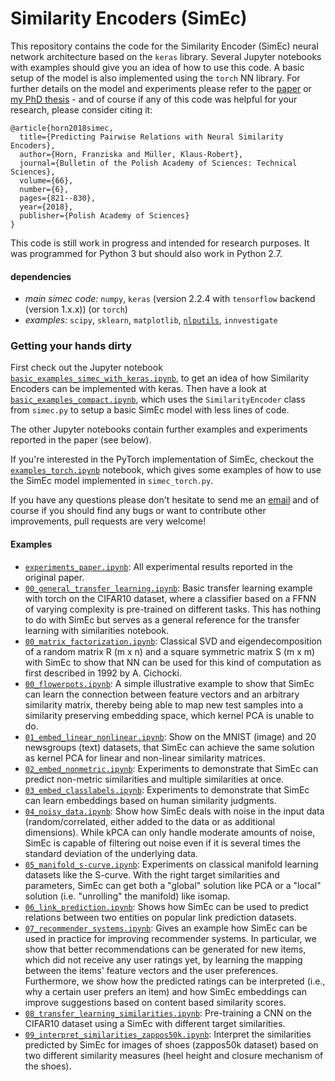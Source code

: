 # Similarity Encoders (SimEc)

This repository contains the code for the Similarity Encoder (SimEc) neural network architecture based on the `keras` library. Several Jupyter notebooks with examples should give you an idea of how to use this code. A basic setup of the model is also implemented using the `torch` NN library.
For further details on the model and experiments please refer to the [paper](https://arxiv.org/abs/1702.01824) or [my PhD thesis](http://dx.doi.org/10.14279/depositonce-9956) - and of course if any of this code was helpful for your research, please consider citing it:
```
@article{horn2018simec,
  title={Predicting Pairwise Relations with Neural Similarity Encoders},
  author={Horn, Franziska and Müller, Klaus-Robert},
  journal={Bulletin of the Polish Academy of Sciences: Technical Sciences},
  volume={66},
  number={6},
  pages={821--830},
  year={2018},
  publisher={Polish Academy of Sciences}
}
```

This code is still work in progress and intended for research purposes. It was programmed for Python 3 but should also work in Python 2.7.

#### dependencies
- *main simec code:* `numpy`, `keras` (version 2.2.4 with `tensorflow` backend (version 1.x.x)) (or `torch`)
- *examples:* `scipy`, `sklearn`, `matplotlib`, [`nlputils`](https://github.com/cod3licious/nlputils), `innvestigate`

### Getting your hands dirty

First check out the Jupyter notebook [`basic_examples_simec_with_keras.ipynb`](https://github.com/cod3licious/simec/blob/master/basic_examples_simec_with_keras.ipynb), to get an idea of how Similarity Encoders can be implemented with keras. Then have a look at [`basic_examples_compact.ipynb`](https://github.com/cod3licious/simec/blob/master/basic_examples_compact.ipynb), which uses the `SimilarityEncoder` class from `simec.py` to setup a basic SimEc model with less lines of code.

The other Jupyter notebooks contain further examples and experiments reported in the paper (see below).

If you're interested in the PyTorch implementation of SimEc, checkout the [`examples_torch.ipynb`](https://github.com/cod3licious/simec/blob/master/examples_torch.ipynb) notebook, which gives some examples of how to use the SimEc model implemented in `simec_torch.py`.

If you have any questions please don't hesitate to send me an [email](mailto:cod3licious@gmail.com) and of course if you should find any bugs or want to contribute other improvements, pull requests are very welcome!


#### Examples
- [`experiments_paper.ipynb`](https://github.com/cod3licious/simec/blob/master/experiments_paper.ipynb): All experimental results reported in the original paper.
- [`00_general_transfer_learning.ipynb`](https://github.com/cod3licious/simec/blob/master/00_general_transfer_learning.ipynb): Basic transfer learning example with torch on the CIFAR10 dataset, where a classifier based on a FFNN of varying complexity is pre-trained on different tasks. This has nothing to do with SimEc but serves as a general reference for the transfer learning with similarities notebook.
- [`00_matrix_factorization.ipynb`](https://github.com/cod3licious/simec/blob/master/00_matrix_factorization.ipynb): Classical SVD and eigendecomposition of a random matrix R (m x n) and a square symmetric matrix S (m x m) with SimEc to show that NN can be used for this kind of computation as first described in 1992 by A. Cichocki.
- [`00_flowerpots.ipynb`](https://github.com/cod3licious/simec/blob/master/00_flowerpots.ipynb): A simple illustrative example to show that SimEc can learn the connection between feature vectors and an arbitrary similarity matrix, thereby being able to map new test samples into a similarity preserving embedding space, which kernel PCA is unable to do.
- [`01_embed_linear_nonlinear.ipynb`](https://github.com/cod3licious/simec/blob/master/01_embed_linear_nonlinear.ipynb): Show on the MNIST (image) and 20 newsgroups (text) datasets, that SimEc can achieve the same solution as kernel PCA for linear and non-linear similarity matrices.
- [`02_embed_nonmetric.ipynb`](https://github.com/cod3licious/simec/blob/master/02_embed_nonmetric.ipynb): Experiments to demonstrate that SimEc can predict non-metric similarities and multiple similarities at once.
- [`03_embed_classlabels.ipynb`](https://github.com/cod3licious/simec/blob/master/03_embed_classlabels.ipynb): Experiments to demonstrate that SimEc can learn embeddings based on human similarity judgments.
- [`04_noisy_data.ipynb`](https://github.com/cod3licious/simec/blob/master/04_noisy_data.ipynb): Show how SimEc deals with noise in the input data (random/correlated, either added to the data or as additional dimensions). While kPCA can only handle moderate amounts of noise, SimEc is capable of filtering out noise even if it is several times the standard deviation of the underlying data.
- [`05_manifold_s-curve.ipynb`](https://github.com/cod3licious/simec/blob/master/05_manifold_s-curve.ipynb): Experiments on classical manifold learning datasets like the S-curve. With the right target similarities and parameters, SimEc can get both a "global" solution like PCA or a "local" solution (i.e. "unrolling" the manifold) like isomap.
- [`06_link_prediction.ipynb`](https://github.com/cod3licious/simec/blob/master/06_link_prediction.ipynb): Shows how SimEc can be used to predict relations between two entities on popular link prediction datasets.
- [`07_recommender_systems.ipynb`](https://github.com/cod3licious/simec/blob/master/07_recommender_systems.ipynb): Gives an example how SimEc can be used in practice for improving recommender systems. In particular, we show that better recommendations can be generated for new items, which did not receive any user ratings yet, by learning the mapping between the items' feature vectors and the user preferences. Furthermore, we show how the predicted ratings can be interpreted (i.e., why a certain user prefers an item) and how SimEc embeddings can improve suggestions based on content based similarity scores.
- [`08_transfer_learning_similarities.ipynb`](https://github.com/cod3licious/simec/blob/master/08_transfer_learning_similarities.ipynb): Pre-training a CNN on the CIFAR10 dataset using a SimEc with different target similarities.
- [`09_interpret_similarities_zappos50k.ipynb`](https://github.com/cod3licious/simec/blob/master/09_interpret_similarities_zappos50k.ipynb): Interpret the similarities predicted by SimEc for images of shoes (zappos50k dataset) based on two different similarity measures (heel height and closure mechanism of the shoes).

